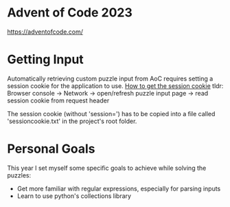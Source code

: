 # Advent of Code 2023
https://adventofcode.com/

# Getting Input
Automatically retrieving custom puzzle input from AoC requires setting a session cookie for the application to use.
[How to get the session cookie](https://github.com/wimglenn/advent-of-code-wim/issues/1)
tldr: Browser console -> Network -> open/refresh puzzle input page -> read session cookie from request header

The session cookie (without 'session=') has to be copied into a file called 'sessioncookie.txt' in the project's root folder.

# Personal Goals
This year I set myself some specific goals to achieve while solving the puzzles:
- Get more familiar with regular expressions, especially for parsing inputs
- Learn to use python's collections library 
